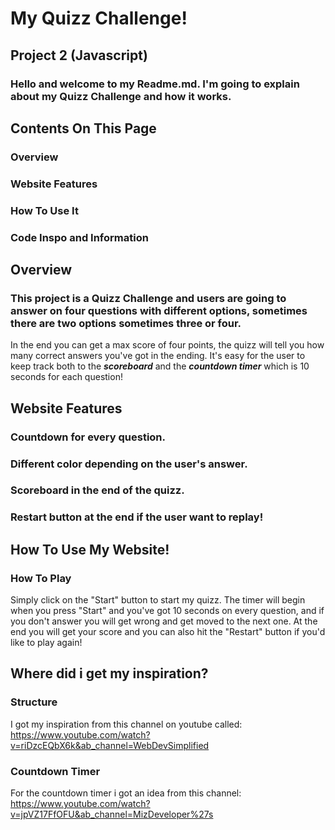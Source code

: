 # My Quizz Challenge!
## Project 2 (Javascript)

### Hello and welcome to my Readme.md. I'm going to explain about my Quizz Challenge and how it works.


## Contents On This Page

### Overview
### Website Features
### How To Use It
### Code Inspo and Information

## Overview 
### This project is a Quizz Challenge and users are going to answer on four questions with different options, sometimes there are two options sometimes three or four.
In the end you can get a max score of four points, the quizz will tell you how many correct answers you've got in the ending.
It's easy for the user to keep track both to the ***scoreboard*** and the ***countdown timer*** which is 10 seconds for each question!


## Website Features

### Countdown for every question.
### Different color depending on the user's answer.
### Scoreboard in the end of the quizz.
### Restart button at the end if the user want to replay!


## How To Use My Website!
### How To Play
Simply click on the "Start" button to start my quizz.
The timer will begin when you press "Start" and you've got 10 seconds on every question, and if you don't answer you will get wrong and get moved to the next one.
At the end you will get your score and you can also hit the "Restart" button if you'd like to play again!


## Where did i get my inspiration?
### Structure
I got my inspiration from this channel on youtube called:  https://www.youtube.com/watch?v=riDzcEQbX6k&ab_channel=WebDevSimplified

### Countdown Timer
For the countdown timer i got an idea from this channel: https://www.youtube.com/watch?v=jpVZ17FfOFU&ab_channel=MizDeveloper%27s


